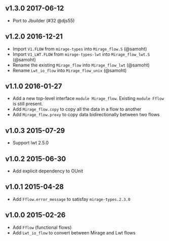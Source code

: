 v1.3.0 2017-06-12
-----------------

* Port to Jbuilder (#32 @djs55)

v1.2.0 2016-12-21
-----------------

* Import `V1.FLOW` from `mirage-types` into `Mirage_flow.S` (@samoht)
* Import `V1_LWT.FLOW` from `mirage-types-lwt` into `Mirage_flow_lwt.S` (@samoht)
* Rename the existing `Mirage_flow` into `Mirage_flow_lwt` (@samoht)
* Rename `Lwt_io_flow` into `Mirage_flow_unix` (@samoht)

v1.1.0 2016-01-27
-----------------

* Add a new top-level interface `module Mirage_flow`. Existing `module Fflow`
  is still present.
* Add `Mirage_flow.copy` to copy all the data in a flow to another
* Add `Mirage_flow.proxy` to copy data bidirectionally between two flows

v1.0.3 2015-07-29
-----------------

* Support lwt 2.5.0

v1.0.2 2015-06-30
-----------------

* Add explicit dependency to OUnit

v1.0.1 2015-04-28
-----------------

* Add `Fflow.error_message` to satisfay `mirage-types.2.3.0`

v1.0.0 2015-02-26
-----------------

* Add `Fflow` (functional flows)
* Add `Lwt_io_flow` to convert between Mirage and Lwt flows
